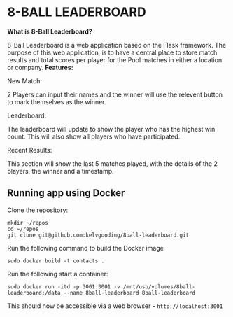 # 8-BALL LEADERBOARD

**What is 8-Ball Leaderboard?**

8-Ball Leaderboard is a web application based on the Flask framework. The purpose of this web application, is to have a central place to store match results and total scores per player for the Pool matches in either a location or company.
**Features:**

New Match:

2 Players can input their names and the winner will use the relevent button to mark themselves as the winner.

Leaderboard:

The leaderboard will update to show the player who has the highest win count. This will also show all players who have participated.

Recent Results:

This section will show the last 5 matches played, with the details of the 2 players, the winner and a timestamp.

## Running app using Docker

Clone the repository:

```
mkdir ~/repos
cd ~/repos
git clone git@github.com:kelvgooding/8ball-leaderboard.git
```

Run the following command to build the Docker image

```
sudo docker build -t contacts .
```

Run the following start a container:

```
sudo docker run -itd -p 3001:3001 -v /mnt/usb/volumes/8ball-leaderboard:/data --name 8ball-leaderboard 8ball-leaderboard
```

This should now be accessible via a web browser - ```http://localhost:3001```
